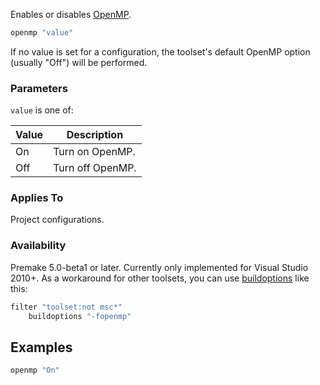 Enables or disables [OpenMP](https://en.wikipedia.org/wiki/OpenMP).

```lua
openmp "value"
```
If no value is set for a configuration, the toolset's default OpenMP option (usually "Off") will be performed.

### Parameters ###

`value` is one of:

| Value   | Description                                       |
|---------|---------------------------------------------------|
| On      | Turn on OpenMP.                                   |
| Off     | Turn off OpenMP.                                  |

### Applies To ###

Project configurations.

### Availability ###

Premake 5.0-beta1 or later. Currently only implemented for Visual Studio 2010+. As a workaround for other toolsets, you can use [buildoptions](buildoptions.md) like this:

```lua
filter "toolset:not msc*"
	buildoptions "-fopenmp"
```

## Examples ##

```lua
openmp "On"
```